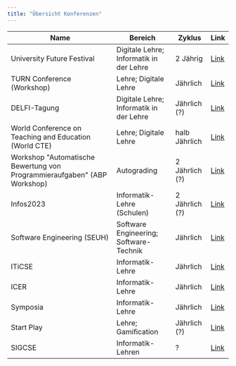 ```yaml
---
title: "Übersicht Konferenzen"
---
```




| Name | Bereich | Zyklus | Link |
| --- | --- | --- | --- |
| University Future Festival | Digitale Lehre; Informatik in der Lehre | 2 Jährig | [Link](https://festival.hfd.digital/de/) |
| TURN Conference (Workshop)| Lehre; Digitale Lehre | Jährlich | [Link](https://turn-conference.org/) |
| DELFI-Tagung | Digitale Lehre; Informatik in der Lehre | Jährlich (?)| [Link](https://delfi-tagung.de/) |
| World Conference on Teaching and Education (World CTE) | Lehre; Digitale Lehre | halb Jährlich | [Link](https://www.worldcte.org/) |
| Workshop "Automatische Bewertung von Programmieraufgaben" (ABP Workshop) | Autograding | 2 Jährlich (?)| [Link](https://www.abp-workshop.de/) |
| Infos2023 | Informatik-Lehre (Schulen) | 2 Jährlich (?) | [Link](https://infos2023.informatik.uni-rostock.de) |
|Software Engineering (SEUH) | Software Engineering; Software-Technik | Jährlich | [Link](https://se-2023.gi.de/) |
| ITiCSE | Informatik-Lehre | Jährlich | [Link](https://sigcse.org/events/iticse/index.html) |
| ICER | Informatik-Lehre |Jährlich | [Link](https://sigcse.org/events/icer/index.html) |
| Symposia | Informatik-Lehre | Jährlich | [Link](https://sigcse.org/events/symposia/index.html) |
| Start Play | Lehre; Gamification | Jährlich (?) | [Link](https://startplay-conference.com/) |
| SIGCSE | Informatik-Lehren | ?| [Link](https://cssplice.github.io/SIGCSE23/CFP.html) |

